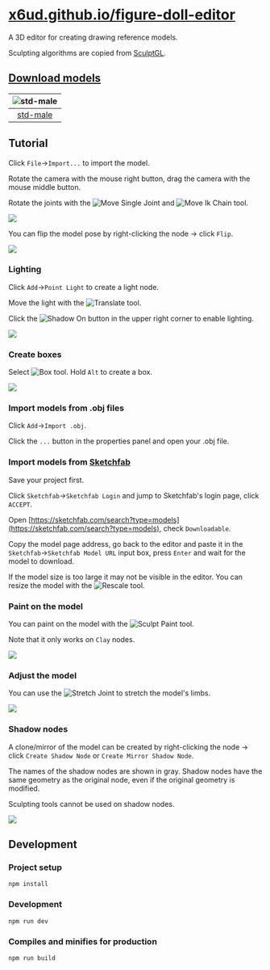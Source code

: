 # [x6ud.github.io/figure-doll-editor](https://x6ud.github.io/figure-doll-editor/)

A 3D editor for creating drawing reference models.

Sculpting algorithms are copied from [SculptGL](https://github.com/stephomi/sculptgl).

## [Download models](https://github.com/x6ud/figure-doll-editor/releases/tag/models)

|                                   ![std-male](./images/std-male.jpg)                                   |
|:------------------------------------------------------------------------------------------------------:|
| [std-male](https://github.com/x6ud/figure-doll-editor/releases/download/models/std-male-20230206.doll) |

## Tutorial

Click `File`->`Import...` to import the model.

Rotate the camera with the mouse right button, drag the camera with the mouse middle button.

Rotate the joints with the ![Move Single Joint](./images/ik-rotate-tool.jpg) and ![Move Ik Chain](./images/ik-move-tool.jpg)
tool.

![](./images/rotate-joint.gif)

You can flip the model pose by right-clicking the node -> click `Flip`.

![](./images/flip.jpg)

### Lighting

Click `Add`->`Point Light` to create a light node.

Move the light with the ![Translate](./images/translate-tool.jpg) tool.

Click the ![Shadow On](./images/shading-rendered.jpg) button in the upper right corner to enable lighting.

![](./images/lighting.jpg)

### Create boxes

Select ![Box](./images/box-tool.jpg) tool. Hold `Alt` to create a box.

![](./images/creating-box.gif)

### Import models from .obj files

Click `Add`->`Import .obj`.

Click the `...` button in the properties panel and open your .obj file.

### Import models from [Sketchfab](https://sketchfab.com/)

Save your project first.

Click `Sketchfab`->`Sketchfab Login` and jump to Sketchfab's login page, click `ACCEPT`.

Open [https://sketchfab.com/search?type=models](https://sketchfab.com/search?type=models), check `Downloadable`.

Copy the model page address, go back to the editor and paste it in the `Sketchfab`->`Sketchfab Model URL` input box,
press `Enter` and wait for the model to download.

If the model size is too large it may not be visible in the editor. You can resize the model
with the ![Rescale](./images/rescale-tool.jpg) tool.

### Paint on the model

You can paint on the model with the ![Sculpt Paint](./images/sculpt-paint-tool.jpg) tool.

Note that it only works on `Clay` nodes.

![](./images/painting.gif)

### Adjust the model

You can use the ![Stretch Joint](./images/ik-joint-stretch-tool.jpg) to stretch the model's limbs.

![](./images/stretching-limb.gif)

### Shadow nodes

A clone/mirror of the model can be created by right-clicking the node -> click `Create Shadow Node` or `Create Mirror Shadow Node`.

The names of the shadow nodes are shown in gray. Shadow nodes have the same geometry as the original node, even if the original geometry is modified.

Sculpting tools cannot be used on shadow nodes.

![](./images/shadow.gif)

## Development

### Project setup

```
npm install
```

### Development

```
npm run dev
```

### Compiles and minifies for production

```
npm run build
```
